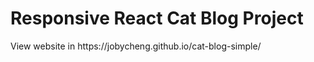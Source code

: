 <h1>Responsive React Cat Blog Project</h1>
View website in https://jobycheng.github.io/cat-blog-simple/
